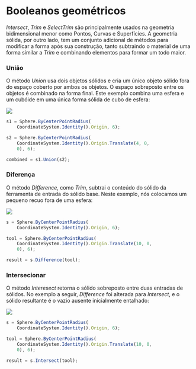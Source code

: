 # Booleanos geométricos

_Intersect_, _Trim_ e _SelectTrim_ são principalmente usados na geometria bidimensional menor como Pontos, Curvas e Superfícies. A geometria sólida, por outro lado, tem um conjunto adicional de métodos para modificar a forma após sua construção, tanto subtraindo o material de uma forma similar a _Trim_ e combinando elementos para formar um todo maior.

### União

O método _Union_ usa dois objetos sólidos e cria um único objeto sólido fora do espaço coberto por ambos os objetos. O espaço sobreposto entre os objetos é combinado na forma final. Este exemplo combina uma esfera e um cubóide em uma única forma sólida de cubo de esfera:

![](../images/8-2/9/GeometricBooleans\_01.png)

```js
s1 = Sphere.ByCenterPointRadius(
    CoordinateSystem.Identity().Origin, 6);

s2 = Sphere.ByCenterPointRadius(
    CoordinateSystem.Identity().Origin.Translate(4, 0,
    0), 6);

combined = s1.Union(s2);
```

### Diferença

O método _Difference_, como _Trim_, subtrai o conteúdo do sólido da ferramenta de entrada do sólido base. Neste exemplo, nós colocamos um pequeno recuo fora de uma esfera:

![](../images/8-2/9/GeometricBooleans\_02.png)

```js
s = Sphere.ByCenterPointRadius(
    CoordinateSystem.Identity().Origin, 6);

tool = Sphere.ByCenterPointRadius(
    CoordinateSystem.Identity().Origin.Translate(10, 0,
    0), 6);

result = s.Difference(tool);
```

### Intersecionar

O método _Interesect_ retorna o sólido sobreposto entre duas entradas de sólidos. No exemplo a seguir, _Difference_ foi alterada para _Intersect_, e o sólido resultante é o vazio ausente inicialmente entalhado:

![](../images/8-2/9/GeometricBooleans\_03.png)

```js
s = Sphere.ByCenterPointRadius(
    CoordinateSystem.Identity().Origin, 6);

tool = Sphere.ByCenterPointRadius(
    CoordinateSystem.Identity().Origin.Translate(10, 0,
    0), 6);

result = s.Intersect(tool);
```
